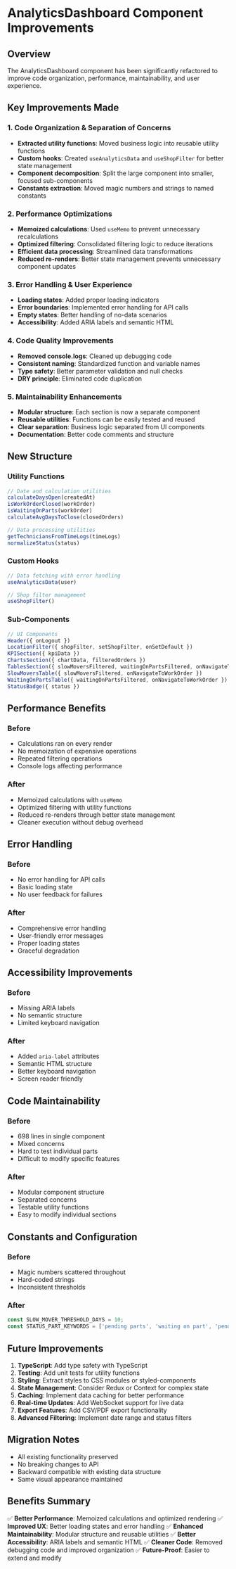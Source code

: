 # AnalyticsDashboard Component Improvements

## Overview
The AnalyticsDashboard component has been significantly refactored to improve code organization, performance, maintainability, and user experience.

## Key Improvements Made

### 1. **Code Organization & Separation of Concerns**
- **Extracted utility functions**: Moved business logic into reusable utility functions
- **Custom hooks**: Created `useAnalyticsData` and `useShopFilter` for better state management
- **Component decomposition**: Split the large component into smaller, focused sub-components
- **Constants extraction**: Moved magic numbers and strings to named constants

### 2. **Performance Optimizations**
- **Memoized calculations**: Used `useMemo` to prevent unnecessary recalculations
- **Optimized filtering**: Consolidated filtering logic to reduce iterations
- **Efficient data processing**: Streamlined data transformations
- **Reduced re-renders**: Better state management prevents unnecessary component updates

### 3. **Error Handling & User Experience**
- **Loading states**: Added proper loading indicators
- **Error boundaries**: Implemented error handling for API calls
- **Empty states**: Better handling of no-data scenarios
- **Accessibility**: Added ARIA labels and semantic HTML

### 4. **Code Quality Improvements**
- **Removed console.logs**: Cleaned up debugging code
- **Consistent naming**: Standardized function and variable names
- **Type safety**: Better parameter validation and null checks
- **DRY principle**: Eliminated code duplication

### 5. **Maintainability Enhancements**
- **Modular structure**: Each section is now a separate component
- **Reusable utilities**: Functions can be easily tested and reused
- **Clear separation**: Business logic separated from UI components
- **Documentation**: Better code comments and structure

## New Structure

### Utility Functions
```javascript
// Date and calculation utilities
calculateDaysOpen(createdAt)
isWorkOrderClosed(workOrder)
isWaitingOnParts(workOrder)
calculateAvgDaysToClose(closedOrders)

// Data processing utilities
getTechniciansFromTimeLogs(timeLogs)
normalizeStatus(status)
```

### Custom Hooks
```javascript
// Data fetching with error handling
useAnalyticsData(user)

// Shop filter management
useShopFilter()
```

### Sub-Components
```javascript
// UI Components
Header({ onLogout })
LocationFilter({ shopFilter, setShopFilter, onSetDefault })
KPISection({ kpiData })
ChartsSection({ chartData, filteredOrders })
TablesSection({ slowMoversFiltered, waitingOnPartsFiltered, onNavigateToWorkOrder })
SlowMoversTable({ slowMoversFiltered, onNavigateToWorkOrder })
WaitingOnPartsTable({ waitingOnPartsFiltered, onNavigateToWorkOrder })
StatusBadge({ status })
```

## Performance Benefits

### Before
- Calculations ran on every render
- No memoization of expensive operations
- Repeated filtering operations
- Console logs affecting performance

### After
- Memoized calculations with `useMemo`
- Optimized filtering with utility functions
- Reduced re-renders through better state management
- Cleaner execution without debug overhead

## Error Handling

### Before
- No error handling for API calls
- Basic loading state
- No user feedback for failures

### After
- Comprehensive error handling
- User-friendly error messages
- Proper loading states
- Graceful degradation

## Accessibility Improvements

### Before
- Missing ARIA labels
- No semantic structure
- Limited keyboard navigation

### After
- Added `aria-label` attributes
- Semantic HTML structure
- Better keyboard navigation
- Screen reader friendly

## Code Maintainability

### Before
- 698 lines in single component
- Mixed concerns
- Hard to test individual parts
- Difficult to modify specific features

### After
- Modular component structure
- Separated concerns
- Testable utility functions
- Easy to modify individual sections

## Constants and Configuration

### Before
- Magic numbers scattered throughout
- Hard-coded strings
- Inconsistent thresholds

### After
```javascript
const SLOW_MOVER_THRESHOLD_DAYS = 10;
const STATUS_PART_KEYWORDS = ['pending parts', 'waiting on part', 'pending part', 'awaiting part'];
```

## Future Improvements

1. **TypeScript**: Add type safety with TypeScript
2. **Testing**: Add unit tests for utility functions
3. **Styling**: Extract styles to CSS modules or styled-components
4. **State Management**: Consider Redux or Context for complex state
5. **Caching**: Implement data caching for better performance
6. **Real-time Updates**: Add WebSocket support for live data
7. **Export Features**: Add CSV/PDF export functionality
8. **Advanced Filtering**: Implement date range and status filters

## Migration Notes

- All existing functionality preserved
- No breaking changes to API
- Backward compatible with existing data structure
- Same visual appearance maintained

## Benefits Summary

✅ **Better Performance**: Memoized calculations and optimized rendering
✅ **Improved UX**: Better loading states and error handling
✅ **Enhanced Maintainability**: Modular structure and reusable utilities
✅ **Better Accessibility**: ARIA labels and semantic HTML
✅ **Cleaner Code**: Removed debugging code and improved organization
✅ **Future-Proof**: Easier to extend and modify 